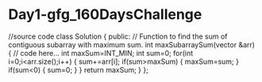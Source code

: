 # Day1-gfg_160DaysChallenge
//source code
class Solution {
  public:
    // Function to find the sum of contiguous subarray with maximum sum.
    int maxSubarraySum(vector<int> &arr) {
        // code here...
        int maxSum=INT_MIN;
        int sum=0;
        for(int i=0;i<arr.size();i++)
        {
            sum+=arr[i];
            if(sum>maxSum)
            {
                maxSum=sum;
            }
            if(sum<0)
            {
                sum=0;
            }
        }
        return maxSum;
    }
};

